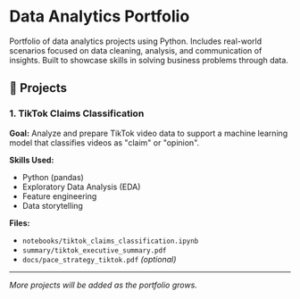 # Data Analytics Portfolio

Portfolio of data analytics projects using Python. Includes real-world scenarios focused on data cleaning, analysis, and communication of insights. Built to showcase skills in solving business problems through data.

## 📁 Projects

### 1. TikTok Claims Classification
**Goal:** Analyze and prepare TikTok video data to support a machine learning model that classifies videos as "claim" or "opinion".

**Skills Used:**  
- Python (pandas)
- Exploratory Data Analysis (EDA)
- Feature engineering
- Data storytelling

**Files:**  
- `notebooks/tiktok_claims_classification.ipynb`  
- `summary/tiktok_executive_summary.pdf`  
- `docs/pace_strategy_tiktok.pdf` *(optional)*

---

*More projects will be added as the portfolio grows.*

